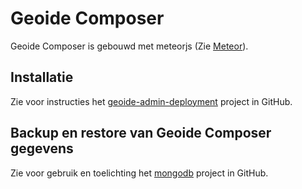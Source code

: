 # Geoide Composer

Geoide Composer is gebouwd met meteorjs (Zie [Meteor](https://www.meteor.com/)).   

## Installatie
Zie voor instructies het [geoide-admin-deployment](https://github.com/IDgis/geoide-admin-deployment) project in GitHub.
  
## Backup en restore van Geoide Composer gegevens
Zie voor gebruik en toelichting het [mongodb](https://github.com/IDgis/mongodb/tree/master/mongodb/scripts) project in GitHub.